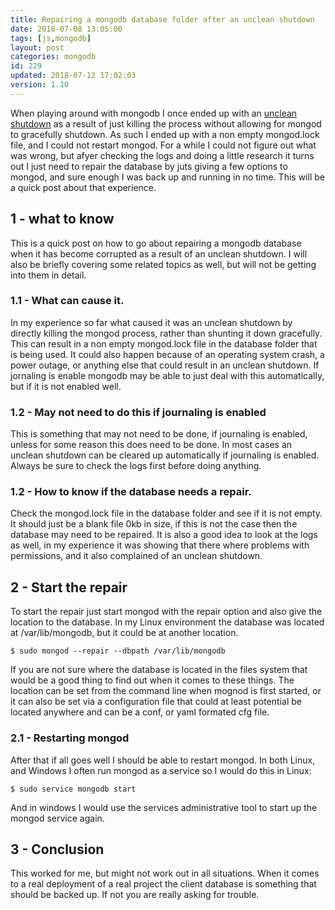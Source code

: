 ```yaml
---
title: Repairing a mongodb database folder after an unclean shutdown
date: 2018-07-08 13:05:00
tags: [js,mongodb]
layout: post
categories: mongodb
id: 229
updated: 2018-07-12 17:02:03
version: 1.10
---
```


When playing around with mongodb I once ended up with an [unclean shutdown](https://docs.mongodb.com/manual/tutorial/recover-data-following-unexpected-shutdown/) as a result of just killing the process without allowing for mongod to gracefully shutdown. As such I ended up with a non empty mongod.lock file, and I could not restart mongod. For a while I could not figure out what was wrong, but afyer checking the logs and doing a little research it turns out I just need to repair the database by juts giving a few options to mongod, and sure enough I was back up and running in no time. This will be a quick post about that experience.

<!-- more -->

## 1 - what to know

This is a quick post on how to go about repairing a mongodb database when it has become corrupted as a result of an unclean shutdown. I will also be briefly covering some related topics as well, but will not be getting into them in detail.

### 1.1 - What can cause it.

In my experience so far what caused it was an unclean shutdown by directly killing the mongod process, rather than shunting it down gracefully. This can result in a non empty mongod.lock file in the database folder that is being used. It could also happen because of an operating system crash, a power outage, or anything else that could result in an unclean shutdown. If jornaling is enable mongodb may be able to just deal with this automatically, but if it is not enabled well.

### 1.2 - May not need to do this if journaling is enabled

This is something that may not need to be done, if journaling is enabled, unless for some reason this does need to be done. In most cases an unclean shutdown can be cleared up automatically if journaling is enabled. Always be sure to check the logs first before doing anything.

### 1.2 - How to know if the database needs a repair.

Check the mongod.lock file in the database folder and see if it is not empty. It should just be a blank file 0kb in size, if this is not the case then the database may need to be repaired. It is also a good idea to look at the logs as well, in my experience it was showing that there where problems with permissions, and it also complained of an unclean shutdown.


## 2 - Start the repair

To start the repair just start mongod with the repair option and also give the location to the database. In my Linux environment the database was located at /var/lib/mongodb, but it could be at another location.

```
$ sudo mongod --repair --dbpath /var/lib/mongodb
```

If you are not sure where the database is located in the files system that would be a good thing to find out when it comes to these things. The location can be set from the command line when mognod is first started, or it can also be set via a configuration file that could at least potential be located anywhere and can be a conf, or yaml formated cfg file.

### 2.1 - Restarting mongod

After that if all goes well I should be able to restart mongod. In both Linux, and Windows I often run mongod as a service so I would do this in Linux:

```
$ sudo service mongodb start
```

And in windows I would use the services administrative tool to start up the mongod service again.

## 3 - Conclusion

This worked for me, but might not work out in all situations. When it comes to a real deployment of a real project the client database is something that should be backed up. If not you are really asking for trouble.